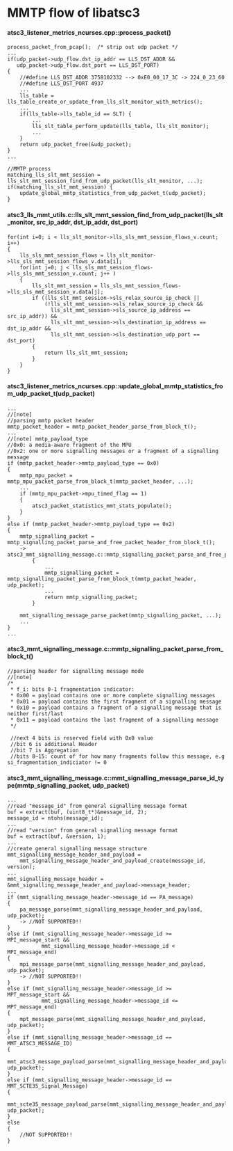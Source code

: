 # MMTP flow of libatsc3

#### atsc3_listener_metrics_ncurses.cpp::process_packet()
    process_packet_from_pcap();  /* strip out udp packet */
    ...
    if(udp_packet->udp_flow.dst_ip_addr == LLS_DST_ADDR && 
       udp_packet->udp_flow.dst_port == LLS_DST_PORT) 
    {
        //#define LLS_DST_ADDR 3758102332 --> 0xE0_00_17_3C -> 224_0_23_60
        //#define LLS_DST_PORT 4937
        ...
        lls_table = lls_table_create_or_update_from_lls_slt_monitor_with_metrics();
        ...
        if(lls_table->lls_table_id == SLT) {
            ...
            lls_slt_table_perform_update(lls_table, lls_slt_monitor);
            ...
        }
        return udp_packet_free(&udp_packet);
    }
    ...
    
    //MMTP process
    matching_lls_slt_mmt_session = lls_slt_mmt_session_find_from_udp_packet(lls_slt_monitor, ...);
    if(matching_lls_slt_mmt_session) {
        update_global_mmtp_statistics_from_udp_packet_t(udp_packet);
    }

#### atsc3_lls_mmt_utils.c::lls_slt_mmt_session_find_from_udp_packet(lls_slt_monitor, src_ip_addr, dst_ip_addr, dst_port)
    for(int i=0; i < lls_slt_monitor->lls_sls_mmt_session_flows_v.count; i++)
    {
        lls_sls_mmt_session_flows = lls_slt_monitor->lls_sls_mmt_session_flows_v.data[i];
        for(int j=0; j < lls_sls_mmt_session_flows->lls_sls_mmt_session_v.count; j++ )
        {
            lls_slt_mmt_session = lls_sls_mmt_session_flows->lls_sls_mmt_session_v.data[j];
            if ((lls_slt_mmt_session->sls_relax_source_ip_check || 
                (!lls_slt_mmt_session->sls_relax_source_ip_check && 
                  lls_slt_mmt_session->sls_source_ip_address == src_ip_addr)) &&
				  lls_slt_mmt_session->sls_destination_ip_address == dst_ip_addr &&
				  lls_slt_mmt_session->sls_destination_udp_port == dst_port)
            {
                return lls_slt_mmt_session;
            }
        }
    }

#### atsc3_listener_metrics_ncurses.cpp::update_global_mmtp_statistics_from_udp_packet_t(udp_packet)
    ...
    //[note]
    //parsing mmtp packet header
    mmtp_packet_header = mmtp_packet_header_parse_from_block_t();
    ...
    //[note] mmtp_payload_type
    //0x0: a media-aware fragment of the MPU
    //0x2: one or more signalling messages or a fragment of a signalling message
    if (mmtp_packet_header->mmtp_payload_type == 0x0)
    {
        mmtp_mpu_packet = mmtp_mpu_packet_parse_from_block_t(mmtp_packet_header, ...);
        ...
        if (mmtp_mpu_packet->mpu_timed_flag == 1)
        {
            atsc3_packet_statistics_mmt_stats_populate();
        }
    }
    else if (mmtp_packet_header->mmtp_payload_type == 0x2)
    {
        mmtp_signalling_packet = mmtp_signalling_packet_parse_and_free_packet_header_from_block_t();
        -> atsc3_mmt_signalling_message.c::mmtp_signalling_packet_parse_and_free_packet_header_from_block_t()
            {
                ...
                mmtp_signalling_packet = mmtp_signalling_packet_parse_from_block_t(mmtp_packet_header, udp_packet);
                ...
                return mmtp_signalling_packet;
            }
             
        mmt_signalling_message_parse_packet(mmtp_signalling_packet, ...);
        ...
    }
    ...

#### atsc3_mmt_signalling_message.c::mmtp_signalling_packet_parse_from_block_t()
    //parsing header for signalling message mode
    //[note]
    /* 
     * f_i: bits 0-1 fragmentation indicator:
     * 0x00 = payload contains one or more complete signalling messages
     * 0x01 = payload contains the first fragment of a signalling message
     * 0x10 = payload contains a fragment of a signalling message that is neither first/last
     * 0x11 = payload contains the last fragment of a signalling message
     */
     
     //next 4 bits is reserved field with 0x0 value
     //bit 6 is additional Header
     //bit 7 is Aggregation
     //bits 8~15: count of for how many fragments follow this message, e.g si_fragmentation_indiciator != 0


#### atsc3_mmt_signalling_message.c::mmt_signalling_message_parse_id_type(mmtp_signalling_packet, udp_packet)
    ...
    //read "message_id" from general signalling message format
    buf = extract(buf, (uint8_t*)&message_id, 2);
    message_id = ntohs(message_id);
    ...
    //read "version" from general signalling message format
    buf = extract(buf, &version, 1);
    ...
    //create general signalling message structure
    mmt_signalling_message_header_and_payload = 
        mmt_signalling_message_header_and_payload_create(message_id, version);
    ...
    mmt_signalling_message_header = &mmt_signalling_message_header_and_payload->message_header;
    ...
    if (mmt_signalling_message_header->message_id == PA_message)
    {
        pa_message_parse(mmt_signalling_message_header_and_payload, udp_packet);
        -> //NOT SUPPORTED!!
    } 
    else if (mmt_signalling_message_header->message_id >= MPI_message_start && 
               mmt_signalling_message_header->message_id < MPI_message_end)
    {
        mpi_message_parse(mmt_signalling_message_header_and_payload, udp_packet);
        -> //NOT SUPPORTED!!
    }
    else if (mmt_signalling_message_header->message_id >= MPT_message_start && 
               mmt_signalling_message_header->message_id <= MPT_message_end)
    {
        mpt_message_parse(mmt_signalling_message_header_and_payload, udp_packet);
    }
    else if (mmt_signalling_message_header->message_id == MMT_ATSC3_MESSAGE_ID)
    {
        mmt_atsc3_message_payload_parse(mmt_signalling_message_header_and_payload, udp_packet);
    }
    else if (mmt_signalling_message_header->message_id == MMT_SCTE35_Signal_Message)
    {
        mmt_scte35_message_payload_parse(mmt_signalling_message_header_and_payload, udp_packet);
    }
    else
    {
        //NOT SUPPORTED!!
    }
    
